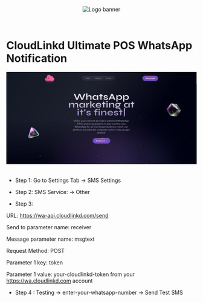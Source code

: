 <p align="center">
<img alt="Logo banner" src="https://github.com/cloudlinkd-networks/whatsapp-notification/blob/main/logo.png"/></p>
</br>

# CloudLinkd Ultimate POS WhatsApp Notification

![Example dashboard](https://raw.githubusercontent.com/cloudlinkd-networks/WHMCS-WhatsApp-Notification/refs/heads/main/screenshot-4.png)
</br></br>

- Step 1: Go to Settings Tab -> SMS Settings

- Step 2: SMS Service: -> Other

- Step 3:

URL: https://wa-api.cloudlinkd.com/send

Send to parameter name: receiver

Message parameter name: msgtext

Request Method: POST

Parameter 1 key: token

Parameter 1 value: your-cloudlinkd-token from your https://wa.cloudlinkd.com account

- Step 4 : Testing -> enter-your-whatsapp-number -> Send Test SMS
